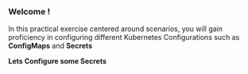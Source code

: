 

<br>

### Welcome !

In this practical exercise centered around scenarios, you will gain proficiency in configuring different Kubernetes Configurations such as **ConfigMaps** and **Secrets**



**Lets Configure some Secrets**